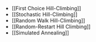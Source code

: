 - [[First Choice Hill-Climbing]]
- [[Stochastic Hill-Climbing]]
- [[Random Walk Hill-Climbing]]
- [[Random-Restart Hill Climbing]]
- [[Simulated Annealing]]